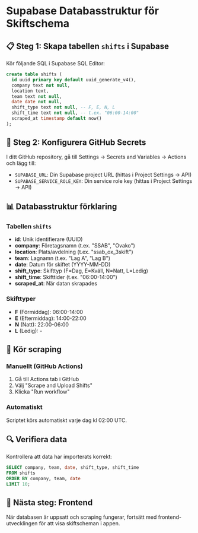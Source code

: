 # Supabase Databasstruktur för Skiftschema

## 📋 Steg 1: Skapa tabellen `shifts` i Supabase

Kör följande SQL i Supabase SQL Editor:

```sql
create table shifts (
  id uuid primary key default uuid_generate_v4(),
  company text not null,
  location text,
  team text not null,
  date date not null,
  shift_type text not null, -- F, E, N, L
  shift_time text not null, -- t.ex. "06:00-14:00"
  scraped_at timestamp default now()
);
```

## 🔑 Steg 2: Konfigurera GitHub Secrets

I ditt GitHub repository, gå till Settings → Secrets and Variables → Actions och lägg till:

- `SUPABASE_URL`: Din Supabase project URL (hittas i Project Settings → API)
- `SUPABASE_SERVICE_ROLE_KEY`: Din service role key (hittas i Project Settings → API)

## 📊 Databasstruktur förklaring

### Tabellen `shifts`
- **id**: Unik identifierare (UUID)
- **company**: Företagsnamn (t.ex. "SSAB", "Ovako")  
- **location**: Plats/avdelning (t.ex. "ssab_ox_3skift")
- **team**: Lagnamn (t.ex. "Lag A", "Lag B")
- **date**: Datum för skiftet (YYYY-MM-DD)
- **shift_type**: Skifttyp (F=Dag, E=Kväll, N=Natt, L=Ledig)
- **shift_time**: Skifttider (t.ex. "06:00-14:00")
- **scraped_at**: När datan skrapades

### Skifttyper
- **F** (Förmiddag): 06:00-14:00
- **E** (Eftermiddag): 14:00-22:00  
- **N** (Natt): 22:00-06:00
- **L** (Ledig): -

## 🚀 Kör scraping

### Manuellt (GitHub Actions)
1. Gå till Actions tab i GitHub
2. Välj "Scrape and Upload Shifts"
3. Klicka "Run workflow"

### Automatiskt
Scriptet körs automatiskt varje dag kl 02:00 UTC.

## 🔍 Verifiera data

Kontrollera att data har importerats korrekt:

```sql
SELECT company, team, date, shift_type, shift_time 
FROM shifts 
ORDER BY company, team, date 
LIMIT 10;
```

## 📱 Nästa steg: Frontend

När databasen är uppsatt och scraping fungerar, fortsätt med frontend-utvecklingen för att visa skiftscheman i appen.
